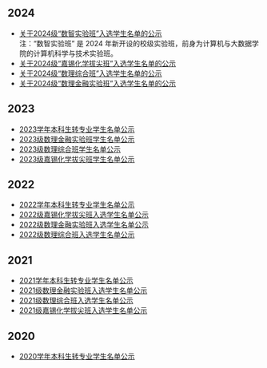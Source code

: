 ## 2024

- [关于2024级“数智实验班”入选学生名单的公示](https://jwch.fzu.edu.cn/info/1045/13669.htm) <br />
  注：“数智实验班” 是 2024 年新开设的校级实验班，前身为计算机与大数据学院的计算机科学与技术实验班。
- [关于2024级“嘉锡化学拔尖班”入选学生名单的公示](https://jwch.fzu.edu.cn/info/1045/13668.htm)
- [关于2024级“数理综合班”入选学生名单的公示](https://jwch.fzu.edu.cn/info/1045/13664.htm)
- [关于2024级“数理金融实验班”入选学生名单的公示](https://jwch.fzu.edu.cn/info/1045/13663.htm)

## 2023

- [2023学年本科生转专业学生名单公示](https://jwch.fzu.edu.cn/info/1044/13174.htm)
- [2023级数理金融实验班学生名单公示](https://jwch.fzu.edu.cn/info/1037/12994.htm)
- [2023级数理综合班学生名单公示](https://jwch.fzu.edu.cn/info/1037/12995.htm)
- [2023级嘉锡化学拔尖班学生名单公示](https://jwch.fzu.edu.cn/info/1037/12996.htm)

## 2022

- [2022学年本科生转专业学生名单公示](https://jwch.fzu.edu.cn/info/1044/12483.htm)
- [2022级嘉锡化学拔尖班入选学生名单公示](https://jwch.fzu.edu.cn/info/1045/12173.htm)
- [2022级数理金融实验班入选学生名单公示](https://jwch.fzu.edu.cn/info/1045/12171.htm)
- [2022级数理综合班入选学生名单公示](https://jwch.fzu.edu.cn/info/1045/12170.htm)

## 2021

- [2021学年本科生转专业学生名单公示](https://jwch.fzu.edu.cn/info/1044/11773.htm)
- [2021级数理金融实验班入选学生名单公示](https://jwch.fzu.edu.cn/info/1045/10879.htm)
- [2021级数理综合班入选学生名单公示](https://jwch.fzu.edu.cn/info/1045/10880.htm)
- [2021级嘉锡化学拔尖班入选学生名单公示](https://jwch.fzu.edu.cn/info/1045/11632.htm)

## 2020

- [2020学年本科生转专业学生名单公示](https://jwch.fzu.edu.cn/info/1044/3879.htm)

